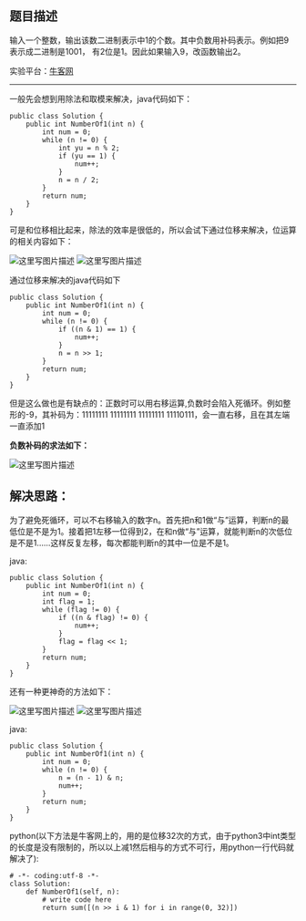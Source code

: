 **题目描述**
--------

输入一个整数，输出该数二进制表示中1的个数。其中负数用补码表示。例如把9表示成二进制是1001， 有2位是1。因此如果输入9，改函数输出2。

实验平台：[牛客网](https://www.nowcoder.com/ta/coding-interviews?page=1)

----------
一般先会想到用除法和取模来解决，java代码如下：

```
public class Solution {
    public int NumberOf1(int n) {
		int num = 0;
		while (n != 0) {
			int yu = n % 2;
			if (yu == 1) {
				num++;
			}
			n = n / 2;
		}
		return num;
    }
}
```
可是和位移相比起来，除法的效率是很低的，所以会试下通过位移来解决，位运算的相关内容如下：

![这里写图片描述](http://img.blog.csdn.net/20180306153123900?watermark/2/text/aHR0cDovL2Jsb2cuY3Nkbi5uZXQvd2FuZzQ1NDU5MjI5Nw==/font/5a6L5L2T/fontsize/400/fill/I0JBQkFCMA==/dissolve/70)
![这里写图片描述](http://img.blog.csdn.net/20180306153131271?watermark/2/text/aHR0cDovL2Jsb2cuY3Nkbi5uZXQvd2FuZzQ1NDU5MjI5Nw==/font/5a6L5L2T/fontsize/400/fill/I0JBQkFCMA==/dissolve/70)

通过位移来解决的java代码如下
```
public class Solution {
    public int NumberOf1(int n) {
		int num = 0;
		while (n != 0) {
			if ((n & 1) == 1) {
				num++;
			}
			n = n >> 1;
		}
		return num;
    }
}
```
但是这么做也是有缺点的：正数时可以用右移运算,负数时会陷入死循环。例如整形的-9，其补码为：11111111 11111111 11111111 11110111，会一直右移，且在其左端一直添加1

**负数补码的求法如下：**

![这里写图片描述](http://img.blog.csdn.net/20180306153146318?watermark/2/text/aHR0cDovL2Jsb2cuY3Nkbi5uZXQvd2FuZzQ1NDU5MjI5Nw==/font/5a6L5L2T/fontsize/400/fill/I0JBQkFCMA==/dissolve/70)


**解决思路：**
---------
为了避免死循环，可以不右移输入的数字n。首先把n和1做“与”运算，判断n的最低位是不是为1。接着把1左移一位得到2，在和n做“与”运算，就能判断n的次低位是不是1……这样反复左移，每次都能判断n的其中一位是不是1。

java:
```
public class Solution {
    public int NumberOf1(int n) {
		int num = 0;
		int flag = 1;
		while (flag != 0) {
			if ((n & flag) != 0) {
				num++;
			}
			flag = flag << 1;
		}
		return num;
    }
}
```

还有一种更神奇的方法如下：

![这里写图片描述](http://img.blog.csdn.net/20180306170004672?watermark/2/text/aHR0cDovL2Jsb2cuY3Nkbi5uZXQvd2FuZzQ1NDU5MjI5Nw==/font/5a6L5L2T/fontsize/400/fill/I0JBQkFCMA==/dissolve/70)
![这里写图片描述](http://img.blog.csdn.net/20180306170030247?watermark/2/text/aHR0cDovL2Jsb2cuY3Nkbi5uZXQvd2FuZzQ1NDU5MjI5Nw==/font/5a6L5L2T/fontsize/400/fill/I0JBQkFCMA==/dissolve/70)



java:
```
public class Solution {
    public int NumberOf1(int n) {
		int num = 0;
		while (n != 0) {
			n = (n - 1) & n;
			num++;
		}
		return num;
    }
}
```

python(以下方法是牛客网上的，用的是位移32次的方式，由于python3中int类型的长度是没有限制的，所以以上减1然后相与的方式不可行，用python一行代码就解决了):
```
# -*- coding:utf-8 -*-
class Solution:
    def NumberOf1(self, n):
        # write code here
        return sum([(n >> i & 1) for i in range(0, 32)])
```